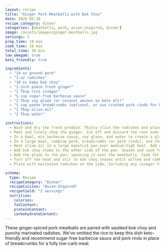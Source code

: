 ```yaml
---
layout: recipe
title: "Ginger Pork Meatballs with Bok Choy"
date: 2025-05-30
recipe_category: dinner
categories: [meatballs, pork, asian-inspired, dinner]
image: /assets/images/ginger-meatballs.jpg
servings: 2
prep_time: 10 min
cook_time: 20 min
total_time: 30 min
low_omega6: true
keto_friendly: true

ingredients:
  - "14 oz ground pork"
  - "3 oz radishes"
  - "10 oz baby bok choy"
  - "1-inch piece fresh ginger"
  - "1 Tbsp rice vinegar"
  - "¼ cup sugar-free barbecue sauce"
  - "2 Tbsp soy glaze (or coconut aminos as keto alt)"
  - "¼ cup panko breadcrumbs (optional, or use crushed pork rinds for keto version)"
  - "1 Tbsp olive oil"
  - "2 Tbsp water"

instructions:
  - Wash and dry the fresh produce. Thinly slice the radishes and place in a bowl with the rice vinegar. Season with salt and pepper and let marinate for at least 10 minutes, stirring occasionally.
  - Peel and finely chop the ginger. Cut off and discard the root ends of the bok choy. Separate stems and leaves; roughly chop both.
  - In a bowl, mix barbecue sauce, soy glaze, and water to create a glaze.
  - In a large bowl, combine pork, breadcrumbs (or pork rinds), and chopped ginger. Season with salt and pepper. Form into 10 tightly packed meatballs.
  - Heat olive oil in a large nonstick pan over medium-high heat. Add meatballs and cook for 7–9 minutes, turning occasionally, until browned on all sides. Move to one side of the pan.
  - Add bok choy stems to the other side of the pan. Season and cook for 2–3 minutes, stirring occasionally.
  - Add the glaze to the pan, spooning it over the meatballs. Cook for 1–2 minutes more, until meatballs are cooked through and the glaze is slightly thickened.
  - Turn off the heat and stir in bok choy leaves until wilted and combined.
  - Plate with marinated radishes on the side, including any vinegar from the bowl. Enjoy!

schema:
  type: Recipe
  recipeCategory: "Dinner"
  recipeCuisine: "Asian-Inspired"
  recipeYield: "2 servings"
  nutrition:
    calories:
    fatContent:
    proteinContent:
    carbohydrateContent:
---
```


These ginger-spiced pork meatballs are paired with sautéed bok choy and punchy marinated radishes. We’ve omitted the rice to keep this dish keto-friendly and recommend sugar-free barbecue sauce and pork rinds in place of breadcrumbs for a fully low-carb meal.